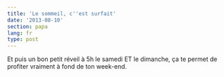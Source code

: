 ```yaml
---
title: 'Le sommeil, c''est surfait'
date: '2013-08-10'
section: papa
lang: fr
type: post
---
```


Et puis un bon petit réveil à 5h le samedi ET le dimanche, ça te permet de profiter vraiment à fond de ton week-end.
